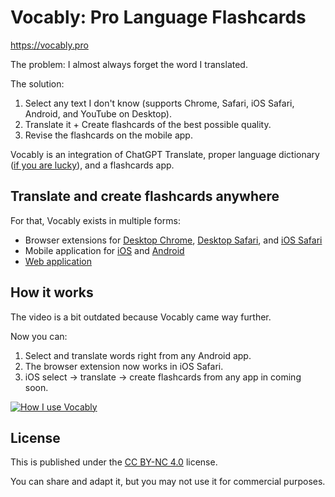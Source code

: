# Vocably: Pro Language Flashcards

https://vocably.pro

The problem: I almost always forget the word I translated.

The solution:

1. Select any text I don't know (supports Chrome, Safari, iOS Safari, Android, and YouTube on Desktop).
1. Translate it + Create flashcards of the best possible quality.
1. Revise the flashcards on the mobile app.

Vocably is an integration of ChatGPT Translate, proper language dictionary ([if you are lucky](https://vocably.pro/#:~:text=Vocably%20works%20exceptionally%20well%20for,Traditional%20Chinese%2C%20and%20Simplified%20Chinese.)), and a flashcards app.

## Translate and create flashcards anywhere

For that, Vocably exists in multiple forms:

- Browser extensions for [Desktop Chrome](https://chromewebstore.google.com/detail/vocably/baocigmmhhdemijfjnjdidbkfgpgogmb), [Desktop Safari](https://apps.apple.com/app/vocably-for-safari/id6464076425), and [iOS Safari](https://apps.apple.com/app/vocably-pro-language-cards/id1641258757)
- Mobile application for [iOS](https://apps.apple.com/app/vocably-pro-language-cards/id1641258757) and [Android](https://play.google.com/store/apps/details?id=com.vocablypro)
- [Web application](https://app.vocably.pro)

## How it works

The video is a bit outdated because Vocably came way further.

Now you can:

1. Select and translate words right from any Android app.
1. The browser extension now works in iOS Safari.
1. iOS select -> translate -> create flashcards from any app in coming soon.

[![How I use Vocably](assets/how-i-use-vocably.png?raw=true)](https://youtu.be/UwNog9yKCeA)

## License

This is published under the [CC BY-NC 4.0](https://creativecommons.org/licenses/by-nc/4.0/) license.

You can share and adapt it, but you may not use it for commercial purposes.
